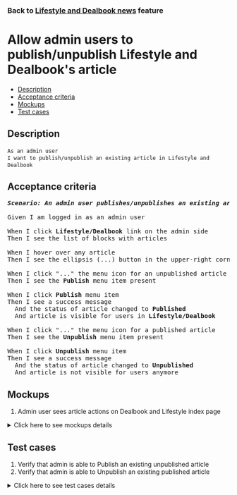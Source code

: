 ### Back to [Lifestyle and Dealbook news](../../) feature

# Allow admin users to publish/unpublish Lifestyle and Dealbook's article

- [Description](#description)
- [Acceptance criteria](#acceptance-criteria)
- [Mockups](#mockups)
- [Test cases](#test-cases)

## Description

    As an admin user
    I want to publish/unpublish an existing article in Lifestyle and Dealbook

## Acceptance criteria

<pre>
<b><i>Scenario: An admin user publishes/unpublishes an existing article</i></b>

Given I am logged in as an admin user

When I click <b>Lifestyle/Dealbook</b> link on the admin side
Then I see the list of blocks with articles

When I hover over any article
Then I see the ellipsis (...) button in the upper-right corner

When I click "..." the menu icon for an unpublished article
Then I see the <b>Publish</b> menu item present

When I click <b>Publish</b> menu item
Then I see a success message
  And the status of article changed to <b>Published</b>
  And article is visible for users in <b>Lifestyle/Dealbook</b>

When I click "..." the menu icon for a published article
Then I see the <b>Unpublish</b> menu item present

When I click <b>Unpublish</b> menu item
Then I see a success message
  And the status of article changed to <b>Unpublished</b>
  And article is not visible for users anymore
</pre>

## Mockups

1. Admin user sees article actions on Dealbook and Lifestyle index page

<details>
  <summary>Click here to see mockups details</summary>

**1. Admin user sees article actions on Dealbook and Lifestyle index page:**

![Admin user sees article actions on Dealbook and Lifestyle index page](/products/sport_news_portal/web_application_features/lifestyle_dealbook_news/images/article_actions_index_page.png)

</details>

## Test cases

1. Verify that admin is able to Publish an existing unpublished article
2. Verify that admin is able to Unpublish an existing published article

<details>
  <summary>Click here to see test cases details</summary>

### **#1. Verify that admin is able to Publish an existing unpublished article**

|Preconditions|Steps|Expected result
--------------|-----|----------
|- Log in by admin account</br>- Go to <b>Lifestyle/Dealbook</b></br>- There is an unpublished article|1) Hover over an unpublished article</br>2) Click "..." button -> <b>Publish</b> menu item|2) A success message appears and the users can see the article|

### **#2. Verify that admin is able to Unpublish an existing published article**

|Preconditions|Steps|Expected result
--------------|-----|----------
|- Log in by admin account</br>- Go to <b>Lifestyle/Dealbook</b></br>- There is a published article|1) Hover over a published article</br>2) Click "..." button -> <b>Unpublish</b> menu item|2) A success message appears and the users do not see the article|
</details>
